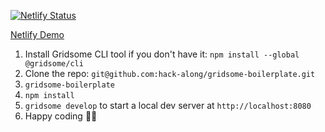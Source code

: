 [![Netlify Status](https://api.netlify.com/api/v1/badges/082728bf-8ea7-4aa5-a300-01bdc3d6d89a/deploy-status)](https://app.netlify.com/sites/vigorous-ritchie-55cc2e/deploys)

[Netlify Demo](https://vigorous-ritchie-55cc2e.netlify.app/)

1. Install Gridsome CLI tool if you don't have it: `npm install --global @gridsome/cli`
2. Clone the repo: `git@github.com:hack-along/gridsome-boilerplate.git`
3. `gridsome-boilerplate`
4. `npm install`
5. `gridsome develop` to start a local dev server at `http://localhost:8080`
6. Happy coding 🎉🙌

